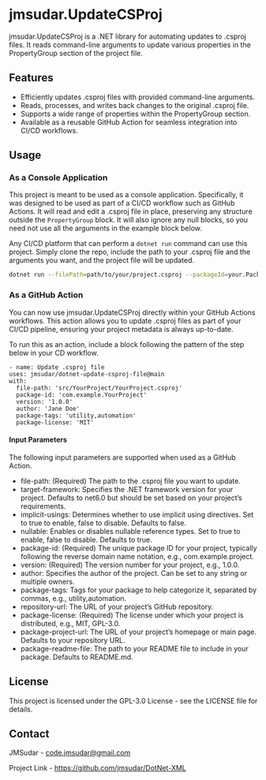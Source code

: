 # jmsudar.UpdateCSProj

jmsudar.UpdateCSProj is a .NET library for automating updates to .csproj files. It reads command-line arguments to update various properties in the PropertyGroup section of the project file.

## Features

- Efficiently updates .csproj files with provided command-line arguments.
- Reads, processes, and writes back changes to the original .csproj file.
- Supports a wide range of properties within the PropertyGroup section.
- Available as a reusable GitHub Action for seamless integration into CI/CD workflows.


## Usage

### As a Console Application

This project is meant to be used as a console application. Specifically, it was designed to be used as part of a CI/CD workflow such as GitHub Actions. It will read and edit a .csproj file in place, preserving any structure outside the `PropertyGroup` block. It will also ignore any null blocks, so you need not use all the arguments in the example block below.

Any CI/CD platform that can perform a `dotnet run` command can use this project. Simply clone the repo, include the path to your .csproj file and the arguments you want, and the project file will be updated.

```sh
dotnet run --filePath=path/to/your/project.csproj --packageId=your.Package.ID --version=1.0.0 --authors=JMSudar --description="Your description here" --packageTags="tag1;tag2" --repositoryUrl=https://github.com/your/repo --packageLicenseExpression=GPL-3.0-or-later --packageProjectUrl=https://github.com/your/repo --packageReadmeFile=README.md
```

### As a GitHub Action

You can now use jmsudar.UpdateCSProj directly within your GitHub Actions workflows. This action allows you to update .csproj files as part of your CI/CD pipeline, ensuring your project metadata is always up-to-date.

To run this as an action, include a block following the pattern of the step below in your CD workflow.

```shell
- name: Update .csproj file
uses: jmsudar/dotnet-update-csproj-file@main
with:
  file-path: 'src/YourProject/YourProject.csproj'
  package-id: 'com.example.YourProject'
  version: '1.0.0'
  author: 'Jane Doe'
  package-tags: 'utility,automation'
  package-license: 'MIT'
```

#### Input Parameters

The following input parameters are supported when used as a GitHub Action.

- file-path: (Required) The path to the .csproj file you want to update.
- target-framework: Specifies the .NET framework version for your project. Defaults to net6.0 but should be set based on your project’s requirements.
- implicit-usings: Determines whether to use implicit using directives. Set to true to enable, false to disable. Defaults to false.
- nullable: Enables or disables nullable reference types. Set to true to enable, false to disable. Defaults to true.
- package-id: (Required) The unique package ID for your project, typically following the reverse domain name notation, e.g., com.example.project.
- version: (Required) The version number for your project, e.g., 1.0.0.
- author: Specifies the author of the project. Can be set to any string or multiple owners.
- package-tags: Tags for your package to help categorize it, separated by commas, e.g., utility,automation.
- repository-url: The URL of your project’s GitHub repository.
- package-license: (Required) The license under which your project is distributed, e.g., MIT, GPL-3.0.
- package-project-url: The URL of your project’s homepage or main page. Defaults to your repository URL.
- package-readme-file: The path to your README file to include in your package. Defaults to README.md.

## License

This project is licensed under the GPL-3.0 License - see the LICENSE file for details.

## Contact

JMSudar - code.jmsudar@gmail.com

Project Link - https://github.com/jmsudar/DotNet-XML
